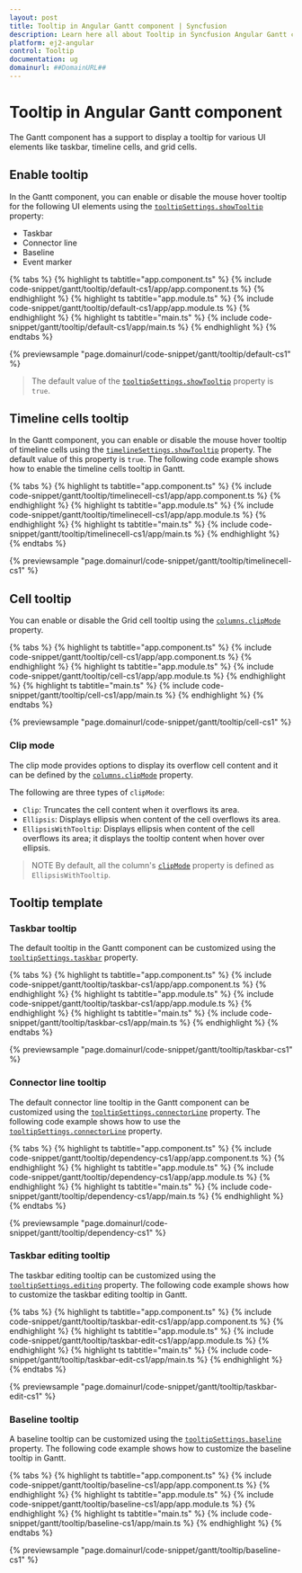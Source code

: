 ```yaml
---
layout: post
title: Tooltip in Angular Gantt component | Syncfusion
description: Learn here all about Tooltip in Syncfusion Angular Gantt component of Syncfusion Essential JS 2 and more.
platform: ej2-angular
control: Tooltip 
documentation: ug
domainurl: ##DomainURL##
---
```


# Tooltip in Angular Gantt component

The Gantt component has a support to display a tooltip for various UI elements like taskbar, timeline cells, and grid cells.

## Enable tooltip

In the Gantt component, you can enable or disable the mouse hover tooltip for the following UI elements using the [`tooltipSettings.showTooltip`](https://ej2.syncfusion.com/angular/documentation/api/gantt/tooltipSettings/#showtooltip) property:

* Taskbar
* Connector line
* Baseline
* Event marker

{% tabs %}
{% highlight ts tabtitle="app.component.ts" %}
{% include code-snippet/gantt/tooltip/default-cs1/app/app.component.ts %}
{% endhighlight %}
{% highlight ts tabtitle="app.module.ts" %}
{% include code-snippet/gantt/tooltip/default-cs1/app/app.module.ts %}
{% endhighlight %}
{% highlight ts tabtitle="main.ts" %}
{% include code-snippet/gantt/tooltip/default-cs1/app/main.ts %}
{% endhighlight %}
{% endtabs %}
  
{% previewsample "page.domainurl/code-snippet/gantt/tooltip/default-cs1" %}

> The default value of the [`tooltipSettings.showTooltip`](https://ej2.syncfusion.com/angular/documentation/api/gantt/tooltipSettings/#showtooltip) property is `true`.

## Timeline cells tooltip

In the Gantt component, you can enable or disable the mouse hover tooltip of timeline cells using the [`timelineSettings.showTooltip`](https://ej2.syncfusion.com/angular/documentation/api/gantt/timelineSettings/#showtooltip) property. The default value of this property is `true`. The following code example shows how to enable the timeline cells tooltip in Gantt.

{% tabs %}
{% highlight ts tabtitle="app.component.ts" %}
{% include code-snippet/gantt/tooltip/timelinecell-cs1/app/app.component.ts %}
{% endhighlight %}
{% highlight ts tabtitle="app.module.ts" %}
{% include code-snippet/gantt/tooltip/timelinecell-cs1/app/app.module.ts %}
{% endhighlight %}
{% highlight ts tabtitle="main.ts" %}
{% include code-snippet/gantt/tooltip/timelinecell-cs1/app/main.ts %}
{% endhighlight %}
{% endtabs %}
  
{% previewsample "page.domainurl/code-snippet/gantt/tooltip/timelinecell-cs1" %}

## Cell tooltip

You can enable or disable the Grid cell tooltip using the [`columns.clipMode`](https://ej2.syncfusion.com/angular/documentation/api/gantt/column/#clipmode) property.

{% tabs %}
{% highlight ts tabtitle="app.component.ts" %}
{% include code-snippet/gantt/tooltip/cell-cs1/app/app.component.ts %}
{% endhighlight %}
{% highlight ts tabtitle="app.module.ts" %}
{% include code-snippet/gantt/tooltip/cell-cs1/app/app.module.ts %}
{% endhighlight %}
{% highlight ts tabtitle="main.ts" %}
{% include code-snippet/gantt/tooltip/cell-cs1/app/main.ts %}
{% endhighlight %}
{% endtabs %}
  
{% previewsample "page.domainurl/code-snippet/gantt/tooltip/cell-cs1" %}

### Clip mode

The clip mode provides options to display its overflow cell content and it can be defined by the [`columns.clipMode`](https://ej2.syncfusion.com/angular/documentation/api/gantt/column/#clipmode) property.

The following are three types of `clipMode`:

* `Clip`: Truncates the cell content when it overflows its area.
* `Ellipsis`: Displays ellipsis when content of the cell overflows its area.
* `EllipsisWithTooltip`: Displays ellipsis when content of the cell overflows its area; it displays the tooltip content when hover over ellipsis.

> NOTE
> By default, all the column's [`clipMode`](https://ej2.syncfusion.com/angular/documentation/api/gantt/column/#clipmode) property is defined as `EllipsisWithTooltip`.

## Tooltip template

### Taskbar tooltip

The default tooltip in the Gantt component can be customized using the [`tooltipSettings.taskbar`](https://ej2.syncfusion.com/angular/documentation/api/gantt/tooltipSettings/#taskbar) property.

{% tabs %}
{% highlight ts tabtitle="app.component.ts" %}
{% include code-snippet/gantt/tooltip/taskbar-cs1/app/app.component.ts %}
{% endhighlight %}
{% highlight ts tabtitle="app.module.ts" %}
{% include code-snippet/gantt/tooltip/taskbar-cs1/app/app.module.ts %}
{% endhighlight %}
{% highlight ts tabtitle="main.ts" %}
{% include code-snippet/gantt/tooltip/taskbar-cs1/app/main.ts %}
{% endhighlight %}
{% endtabs %}
  
{% previewsample "page.domainurl/code-snippet/gantt/tooltip/taskbar-cs1" %}

### Connector line tooltip

The default connector line tooltip in the Gantt component can be customized using the [`tooltipSettings.connectorLine`](https://ej2.syncfusion.com/angular/documentation/api/gantt/tooltipSettings/#connectorline) property. The following code example shows how to use the [`tooltipSettings.connectorLine`](https://ej2.syncfusion.com/angular/documentation/api/gantt/tooltipSettings/#connectorline) property.

{% tabs %}
{% highlight ts tabtitle="app.component.ts" %}
{% include code-snippet/gantt/tooltip/dependency-cs1/app/app.component.ts %}
{% endhighlight %}
{% highlight ts tabtitle="app.module.ts" %}
{% include code-snippet/gantt/tooltip/dependency-cs1/app/app.module.ts %}
{% endhighlight %}
{% highlight ts tabtitle="main.ts" %}
{% include code-snippet/gantt/tooltip/dependency-cs1/app/main.ts %}
{% endhighlight %}
{% endtabs %}
  
{% previewsample "page.domainurl/code-snippet/gantt/tooltip/dependency-cs1" %}

### Taskbar editing tooltip

The taskbar editing tooltip can be customized using the [`tooltipSettings.editing`](https://ej2.syncfusion.com/angular/documentation/api/gantt/tooltipSettings/#editing) property. The following code example shows how to customize the taskbar editing tooltip in Gantt.

{% tabs %}
{% highlight ts tabtitle="app.component.ts" %}
{% include code-snippet/gantt/tooltip/taskbar-edit-cs1/app/app.component.ts %}
{% endhighlight %}
{% highlight ts tabtitle="app.module.ts" %}
{% include code-snippet/gantt/tooltip/taskbar-edit-cs1/app/app.module.ts %}
{% endhighlight %}
{% highlight ts tabtitle="main.ts" %}
{% include code-snippet/gantt/tooltip/taskbar-edit-cs1/app/main.ts %}
{% endhighlight %}
{% endtabs %}
  
{% previewsample "page.domainurl/code-snippet/gantt/tooltip/taskbar-edit-cs1" %}

### Baseline tooltip

A baseline tooltip can be customized using the [`tooltipSettings.baseline`](https://ej2.syncfusion.com/angular/documentation/api/gantt/tooltipSettings/#baseline) property. The following code example shows how to customize the baseline tooltip in Gantt.

{% tabs %}
{% highlight ts tabtitle="app.component.ts" %}
{% include code-snippet/gantt/tooltip/baseline-cs1/app/app.component.ts %}
{% endhighlight %}
{% highlight ts tabtitle="app.module.ts" %}
{% include code-snippet/gantt/tooltip/baseline-cs1/app/app.module.ts %}
{% endhighlight %}
{% highlight ts tabtitle="main.ts" %}
{% include code-snippet/gantt/tooltip/baseline-cs1/app/main.ts %}
{% endhighlight %}
{% endtabs %}
  
{% previewsample "page.domainurl/code-snippet/gantt/tooltip/baseline-cs1" %}